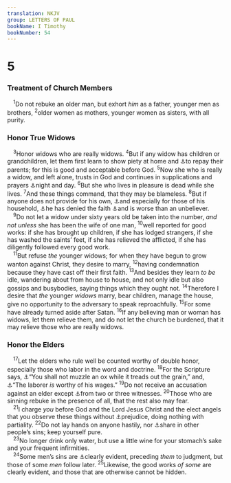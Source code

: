 ```yaml
---
translation: NKJV
group: LETTERS OF PAUL
bookName: I Timothy 
bookNumber: 54
---
```


<div class="title"><h1>5</h1><h3>Treatment of Church Members</h3></div>
<span class="verse 1ti_5_1"> <sup>1</sup>Do not rebuke an older man, but exhort <i>him</i> as a father, younger men as brothers, </span>
<span class="verse 1ti_5_2"><sup>2</sup>older women as mothers, younger women as sisters, with all purity.<br/></span>
<div class="title"><h3>Honor True Widows</h3></div>
<span class="verse 1ti_5_3"> <sup>3</sup>Honor widows who are really widows. </span>
<span class="verse 1ti_5_4"><sup>4</sup>But if any widow has children or grandchildren, let them first learn to show piety at home and <a data-toggle="tooltip" data-placement="bottom" title="Gen. 45:10">⚓</a>to repay their parents; for this is good and acceptable before God. </span>
<span class="verse 1ti_5_5"><sup>5</sup>Now she who is really a widow, and left alone, trusts in God and continues in supplications and prayers <a data-toggle="tooltip" data-placement="bottom" title="Acts 26:7">⚓</a>night and day. </span>
<span class="verse 1ti_5_6"><sup>6</sup>But she who lives in pleasure is dead while she lives. </span>
<span class="verse 1ti_5_7"><sup>7</sup>And these things command, that they may be blameless. </span>
<span class="verse 1ti_5_8"><sup>8</sup>But if anyone does not provide for his own, <a data-toggle="tooltip" data-placement="bottom" title="Is. 58:7; 2 Cor. 12:14">⚓</a>and especially for those of his household, <a data-toggle="tooltip" data-placement="bottom" title="2 Tim. 3:5">⚓</a>he has denied the faith <a data-toggle="tooltip" data-placement="bottom" title="Matt. 18:17">⚓</a>and is worse than an unbeliever.<br/></span>
<span class="verse 1ti_5_9"> <sup>9</sup>Do not let a widow under sixty years old be taken into the number, <i>and</i> <i>not</i> <i>unless</i> she has been the wife of one man, </span>
<span class="verse 1ti_5_10"><sup>10</sup>well reported for good works: if she has brought up children, if she has lodged strangers, if she has washed the saints’ feet, if she has relieved the afflicted, if she has diligently followed every good work.<br/></span>
<span class="verse 1ti_5_11"> <sup>11</sup>But refuse <i>the</i> younger widows; for when they have begun to grow wanton against Christ, they desire to marry, </span>
<span class="verse 1ti_5_12"><sup>12</sup>having condemnation because they have cast off their first faith. </span>
<span class="verse 1ti_5_13"><sup>13</sup>And besides they learn <i>to</i> <i>be</i> idle, wandering about from house to house, and not only idle but also gossips and busybodies, saying things which they ought not. </span>
<span class="verse 1ti_5_14"><sup>14</sup>Therefore I desire that <i>the</i> younger <i>widows</i> marry, bear children, manage the house, give no opportunity to the adversary to speak reproachfully. </span>
<span class="verse 1ti_5_15"><sup>15</sup>For some have already turned aside after Satan. </span>
<span class="verse 1ti_5_16"><sup>16</sup>If any believing man or woman has widows, let them relieve them, and do not let the church be burdened, that it may relieve those who are really widows.<br/></span>
<div class="title"><h3>Honor the Elders</h3></div>
<span class="verse 1ti_5_17"> <sup>17</sup>Let the elders who rule well be counted worthy of double honor, especially those who labor in the word and doctrine. </span>
<span class="verse 1ti_5_18"><sup>18</sup>For the Scripture says, <a data-toggle="tooltip" data-placement="bottom" title="Deut. 25:4; 1 Cor. 9:7–9">⚓</a>“You shall not muzzle an ox while it treads out the grain,” and, <a data-toggle="tooltip" data-placement="bottom" title="Lev. 19:13; Deut. 24:15; Matt. 10:10; Luke 10:7; 1 Cor. 9:14">⚓</a>“The laborer <i>is</i> worthy of his wages.” </span>
<span class="verse 1ti_5_19"><sup>19</sup>Do not receive an accusation against an elder except <a data-toggle="tooltip" data-placement="bottom" title="Deut. 17:6; 19:15; Matt. 18:16">⚓</a>from two or three witnesses. </span>
<span class="verse 1ti_5_20"><sup>20</sup>Those who are sinning rebuke in the presence of all, that the rest also may fear.<br/></span>
<span class="verse 1ti_5_21"> <sup>21</sup>I charge <i>you</i> before God and the Lord Jesus Christ and the elect angels that you observe these things without <a data-toggle="tooltip" data-placement="bottom" title="Deut. 1:17">⚓</a>prejudice, doing nothing with partiality. </span>
<span class="verse 1ti_5_22"><sup>22</sup>Do not lay hands on anyone hastily, nor <a data-toggle="tooltip" data-placement="bottom" title="Eph. 5:6, 7; 2 John 11">⚓</a>share in other people’s sins; keep yourself pure.<br/></span>
<span class="verse 1ti_5_23"> <sup>23</sup>No longer drink only water, but use a little wine for your stomach’s sake and your frequent infirmities.<br/></span>
<span class="verse 1ti_5_24"> <sup>24</sup>Some men’s sins are <a data-toggle="tooltip" data-placement="bottom" title="Gal. 5:19–21">⚓</a>clearly evident, preceding <i>them</i> to judgment, but those of some <i>men</i> follow later. </span>
<span class="verse 1ti_5_25"><sup>25</sup>Likewise, the good works <i>of</i> <i>some</i> are clearly evident, and those that are otherwise cannot be hidden.<br/></span>
